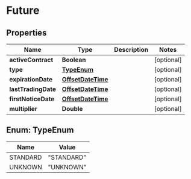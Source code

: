 # Future

## Properties
Name | Type | Description | Notes
------------ | ------------- | ------------- | -------------
**activeContract** | **Boolean** |  |  [optional]
**type** | [**TypeEnum**](#TypeEnum) |  |  [optional]
**expirationDate** | [**OffsetDateTime**](OffsetDateTime.md) |  |  [optional]
**lastTradingDate** | [**OffsetDateTime**](OffsetDateTime.md) |  |  [optional]
**firstNoticeDate** | [**OffsetDateTime**](OffsetDateTime.md) |  |  [optional]
**multiplier** | **Double** |  |  [optional]

<a name="TypeEnum"></a>
## Enum: TypeEnum
Name | Value
---- | -----
STANDARD | &quot;STANDARD&quot;
UNKNOWN | &quot;UNKNOWN&quot;
